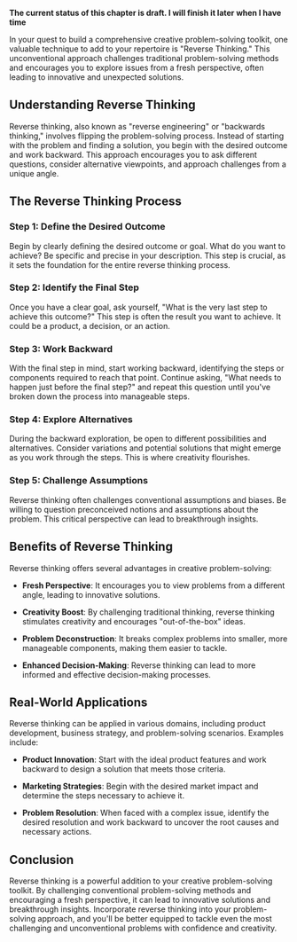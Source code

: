 **The current status of this chapter is draft. I will finish it later when I have time**

In your quest to build a comprehensive creative problem-solving toolkit, one valuable technique to add to your repertoire is "Reverse Thinking." This unconventional approach challenges traditional problem-solving methods and encourages you to explore issues from a fresh perspective, often leading to innovative and unexpected solutions.

Understanding Reverse Thinking
------------------------------

Reverse thinking, also known as "reverse engineering" or "backwards thinking," involves flipping the problem-solving process. Instead of starting with the problem and finding a solution, you begin with the desired outcome and work backward. This approach encourages you to ask different questions, consider alternative viewpoints, and approach challenges from a unique angle.

The Reverse Thinking Process
----------------------------

### Step 1: Define the Desired Outcome

Begin by clearly defining the desired outcome or goal. What do you want to achieve? Be specific and precise in your description. This step is crucial, as it sets the foundation for the entire reverse thinking process.

### Step 2: Identify the Final Step

Once you have a clear goal, ask yourself, "What is the very last step to achieve this outcome?" This step is often the result you want to achieve. It could be a product, a decision, or an action.

### Step 3: Work Backward

With the final step in mind, start working backward, identifying the steps or components required to reach that point. Continue asking, "What needs to happen just before the final step?" and repeat this question until you've broken down the process into manageable steps.

### Step 4: Explore Alternatives

During the backward exploration, be open to different possibilities and alternatives. Consider variations and potential solutions that might emerge as you work through the steps. This is where creativity flourishes.

### Step 5: Challenge Assumptions

Reverse thinking often challenges conventional assumptions and biases. Be willing to question preconceived notions and assumptions about the problem. This critical perspective can lead to breakthrough insights.

Benefits of Reverse Thinking
----------------------------

Reverse thinking offers several advantages in creative problem-solving:

* **Fresh Perspective**: It encourages you to view problems from a different angle, leading to innovative solutions.

* **Creativity Boost**: By challenging traditional thinking, reverse thinking stimulates creativity and encourages "out-of-the-box" ideas.

* **Problem Deconstruction**: It breaks complex problems into smaller, more manageable components, making them easier to tackle.

* **Enhanced Decision-Making**: Reverse thinking can lead to more informed and effective decision-making processes.

Real-World Applications
-----------------------

Reverse thinking can be applied in various domains, including product development, business strategy, and problem-solving scenarios. Examples include:

* **Product Innovation**: Start with the ideal product features and work backward to design a solution that meets those criteria.

* **Marketing Strategies**: Begin with the desired market impact and determine the steps necessary to achieve it.

* **Problem Resolution**: When faced with a complex issue, identify the desired resolution and work backward to uncover the root causes and necessary actions.

Conclusion
----------

Reverse thinking is a powerful addition to your creative problem-solving toolkit. By challenging conventional problem-solving methods and encouraging a fresh perspective, it can lead to innovative solutions and breakthrough insights. Incorporate reverse thinking into your problem-solving approach, and you'll be better equipped to tackle even the most challenging and unconventional problems with confidence and creativity.

